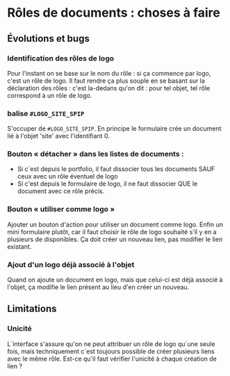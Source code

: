 # Rôles de documents : choses à faire

## Évolutions et bugs

### Identification des rôles de logo

Pour l'instant on se base sur le nom du rôle : si ça commence par logo, c'est un rôle de logo.
Il faut rendre ça plus souple en se basant sur la déclaration des rôles : c'est la-dedans qu'on dit : pour tel objet, tel rôle correspond à un rôle de logo.

### balise `#LOGO_SITE_SPIP`

S'occuper de `#LOGO_SITE_SPIP`. En principe le formulaire crée un document lié à l'objet 'site' avec l'identifiant 0.

### Bouton « détacher » dans les listes de documents :

* Si c´est depuis le portfolio, il faut dissocier tous les documents SAUF ceux avec un rôle éventuel de logo
* Si c'est depuis le formulaire de logo, il ne faut dissocier QUE le document avec ce rôle précis.

### Bouton « utiliser comme logo »

Ajouter un bouton d'action pour utiliser un document comme logo. Enfin un mini formulaire plutôt, car il faut choisir le rôle de logo souhaité s'il y en a plusieurs de disponibles.
Ça doit créer un nouveau lien, pas modifier le lien existant.

### Ajout d'un logo déjà associé à l'objet

Quand on ajoute un document en logo, mais que celui-ci est déjà associé à l'objet, ça modifie le lien présent au lieu d'en créer un nouveau.

## Limitations

### Unicité

L´interface s'assure qu'on ne peut attribuer un rôle de logo qu´une seule fois, mais techniquement c´est toujours possible de créer plusieurs liens avec le même rôle. Est-ce qu'il faut vérifier l'unicité à chaque création de lien ?
